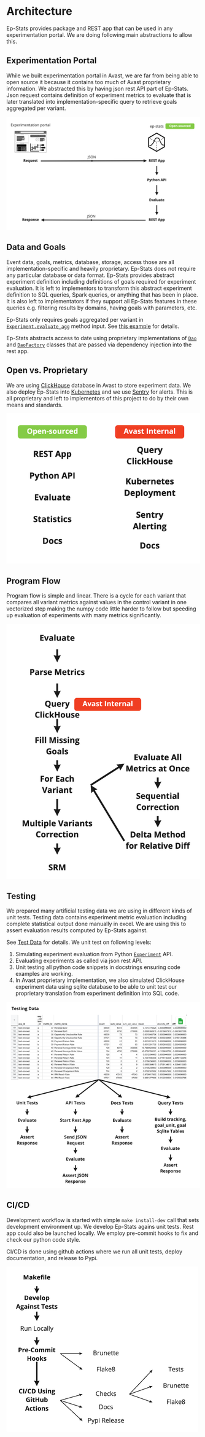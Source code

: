# Architecture

Ep-Stats provides package and REST app that can be used in any experimentation portal. We are doing following main abstractions to allow this.

## Experimentation Portal

While we built experimentation portal in Avast, we are far from being able to open source it because it contains too much of Avast proprietary information. We abstracted this by having json rest API part of Ep-Stats. Json request contains definition of experiment metrics to evaluate that is later translated into implementation-specific query to retrieve goals aggregated per variant.

![](./presentations/architecture/req_resp.png)

## Data and Goals

Event data, goals, metrics, database, storage, access those are all implementation-specific and heavily proprietary. Ep-Stats does not require any particular database or data format. Ep-Stats provides abstract experiment definition including definitions of goals required for experiment evaluation. It is left to implementors to transform this abstract experiment definition to SQL queries, Spark queries, or anything that has been in place. It is also left to implementators if they support all Ep-Stats features in these queries e.g. filtering results by domains, having goals with parameters, etc.

Ep-Stats only requires goals aggregated per variant in [`Experiment.evaluate_agg`](./api/experiment.md#epstats.toolkit.experiment.Experiment.evaluate_agg) method input. See [this example](./user_guide/aggregation.md#example) for details.

Ep-Stats abstracts access to date using proprietary implementations of [`Dao`](./api/dao.md) and [`DaoFactory`](./api/dao_factory.md) classes that are passed via dependency injection into the rest app.

## Open vs. Proprietary

We are using [ClickHouse](https://clickhouse.tech) database in Avast to store experiment data. We also deploy Ep-Stats into [Kubernetes](https://kubernetes.io) and we use [Sentry](https://sentry.io) for alerts. This is all proprietary and left to implementors of this project to do by their own means and standards.

![](./presentations/architecture/open_internal.png)

## Program Flow

Program flow is simple and linear. There is a cycle for each variant that compares all variant metrics against values in the control variant in one vectorized step making the numpy code little harder to follow but speeding up evaluation of experiments with many metrics significantly.

![](./presentations/architecture/flow.png)

## Testing

We prepared many artificial testing data we are using in different kinds of unit tests. Testing data contains experiment metric evaluation including complete statistical output done manually in excel. We are using this to assert evaluation results computed by Ep-Stats against.

See [Test Data](./user_guide/test_data.md) for details. We unit test on following levels:

1. Simulating experiment evaluation from Python [`Experiment`](./api/experiment.md) API.
1. Evaluating experiments as called via json rest API.
1. Unit testing all python code snippets in docstrings ensuring code examples are working.
1. In Avast proprietary implementation, we also simulated ClickHouse experiment data using sqlite database to be able to unit test our proprietary translation from experiment definition into SQL code.

![](./presentations/architecture/testing.png)

## CI/CD

Development workflow is started with simple `make install-dev` call that sets development environment up. We develop Ep-Stats agains unit tests. Rest app could also be launched locally. We employ pre-commit hooks to fix and check our python code style.

CI/CD is done using github actions where we run all unit tests, deploy documentation, and release to Pypi.

![](./presentations/architecture/cicd.png)

